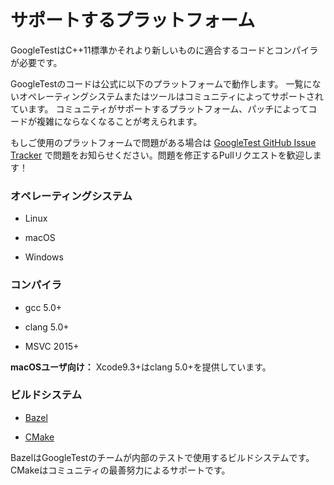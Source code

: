 <!--# Supported Platforms-->
# サポートするプラットフォーム

<!--GoogleTest requires a codebase and compiler compliant with the C++11 standard or-->
<!--newer.-->
GoogleTestはC++11標準かそれより新しいものに適合するコードとコンパイラが必要です。

<!--The GoogleTest code is officially supported on the following platforms.-->
<!--Operating systems or tools not listed below are community-supported. For-->
<!--community-supported platforms, patches that do not complicate the code may be-->
<!--considered.-->
GoogleTestのコードは公式に以下のプラットフォームで動作します。
一覧にないオペレーティングシステムまたはツールはコミュニティによってサポートされています。
コミュニティがサポートするプラットフォーム、パッチによってコードが複雑にならなくなることが考えられます。

<!--If you notice any problems on your platform, please file an issue on the-->
<!--[GoogleTest GitHub Issue Tracker](https://github.com/google/googletest/issues).-->
<!--Pull requests containing fixes are welcome!-->
もしご使用のプラットフォームで問題がある場合は [GoogleTest GitHub Issue Tracker](https://github.com/google/googletest/issues) で問題をお知らせください。問題を修正するPullリクエストを歓迎します！

<!--### Operating systems-->
### オペレーティングシステム

<!--*   Linux-->
*   Linux
<!--*   macOS-->
*   macOS
<!--*   Windows-->
*   Windows

<!--### Compilers-->
### コンパイラ

<!--*   gcc 5.0+-->
*   gcc 5.0+
<!--*   clang 5.0+-->
*   clang 5.0+
<!--*   MSVC 2015+-->
*   MSVC 2015+

<!--**macOS users:** Xcode 9.3+ provides clang 5.0+.-->
**macOSユーザ向け：** Xcode9.3+はclang 5.0+を提供しています。

<!--### Build systems-->
### ビルドシステム

<!--*   [Bazel](https://bazel.build/)-->
*   [Bazel](https://bazel.build/)
<!--*   [CMake](https://cmake.org/)-->
*   [CMake](https://cmake.org/)

<!--Bazel is the build system used by the team internally and in tests. CMake is-->
<!--supported on a best-effort basis and by the community.-->
BazelはGoogleTestのチームが内部のテストで使用するビルドシステムです。CMakeはコミュニティの最善努力によるサポートです。
